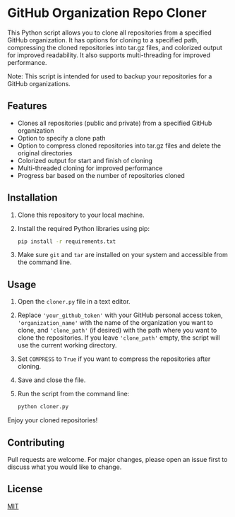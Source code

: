 # GitHub Organization Repo Cloner

This Python script allows you to clone all repositories from a specified GitHub organization. It has options for cloning to a specified path, compressing the cloned repositories into tar.gz files, and colorized output for improved readability. It also supports multi-threading for improved performance.

Note: This script is intended for used to backup your repositories for a GitHub organizations.

## Features

- Clones all repositories (public and private) from a specified GitHub organization
- Option to specify a clone path
- Option to compress cloned repositories into tar.gz files and delete the original directories
- Colorized output for start and finish of cloning
- Multi-threaded cloning for improved performance
- Progress bar based on the number of repositories cloned

## Installation

1. Clone this repository to your local machine.
2. Install the required Python libraries using pip:

   ```bash
   pip install -r requirements.txt
   ```

3. Make sure `git` and `tar` are installed on your system and accessible from the command line.

## Usage

1. Open the `cloner.py` file in a text editor.
2. Replace `'your_github_token'` with your GitHub personal access token, `'organization_name'` with the name of the organization you want to clone, and `'clone_path'` (if desired) with the path where you want to clone the repositories. If you leave `'clone_path'` empty, the script will use the current working directory.
3. Set `COMPRESS` to `True` if you want to compress the repositories after cloning.
4. Save and close the file.
5. Run the script from the command line:

   ```bash
   python cloner.py
   ```

Enjoy your cloned repositories!

## Contributing

Pull requests are welcome. For major changes, please open an issue first to discuss what you would like to change.

## License

[MIT](https://choosealicense.com/licenses/mit/)
